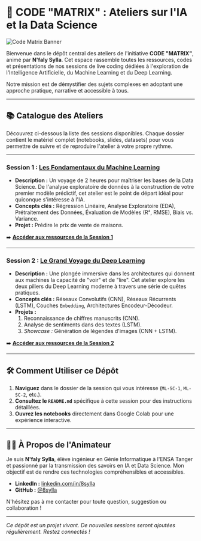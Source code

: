 # 🚀 CODE "MATRIX" : Ateliers sur l'IA et la Data Science

![Code Matrix Banner]([https://i.ibb.co/XYZ/banner.png](https://media.licdn.com/dms/image/v2/D560BAQGc_Vs-VuVxag/company-logo_200_200/B56ZYWRodxGUAM-/0/1744130443673?e=1757548800&v=beta&t=VweJKMMB6YuIXAi8kn2vvuCgcEKf9sspF36HMTm2cfA)) 

Bienvenue dans le dépôt central des ateliers de l'initiative **CODE "MATRIX"**, animé par **N'faly Sylla**. Cet espace rassemble toutes les ressources, codes et présentations de nos sessions de live coding dédiées à l'exploration de l'Intelligence Artificielle, du Machine Learning et du Deep Learning.

Notre mission est de démystifier des sujets complexes en adoptant une approche pratique, narrative et accessible à tous.

---

## 📚 Catalogue des Ateliers

Découvrez ci-dessous la liste des sessions disponibles. Chaque dossier contient le matériel complet (notebooks, slides, datasets) pour vous permettre de suivre et de reproduire l'atelier à votre propre rythme.

---

### Session 1 : [**Les Fondamentaux du Machine Learning**](./ML-SC-1/)

*   **Description :** Un voyage de 2 heures pour maîtriser les bases de la Data Science. De l'analyse exploratoire de données à la construction de votre premier modèle prédictif, cet atelier est le point de départ idéal pour quiconque s'intéresse à l'IA.
*   **Concepts clés :** Régression Linéaire, Analyse Exploratoire (EDA), Prétraitement des Données, Évaluation de Modèles (R², RMSE), Biais vs. Variance.
*   **Projet :** Prédire le prix de vente de maisons.

➡️ **[Accéder aux ressources de la Session 1](./ML-SC-1/)**

---

### Session 2 : [**Le Grand Voyage du Deep Learning**](./ML-SC-2/)

*   **Description :** Une plongée immersive dans les architectures qui donnent aux machines la capacité de "voir" et de "lire". Cet atelier explore les deux piliers du Deep Learning moderne à travers une série de quêtes pratiques.
*   **Concepts clés :** Réseaux Convolutifs (CNN), Réseaux Récurrents (LSTM), Couches `Embedding`, Architectures Encodeur-Décodeur.
*   **Projets :**
    1.  Reconnaissance de chiffres manuscrits (CNN).
    2.  Analyse de sentiments dans des textes (LSTM).
    3.  *Showcase :* Génération de légendes d'images (CNN + LSTM).

➡️ **[Accéder aux ressources de la Session 2](./ML-SC-2/)**

---
<!-- 
    TEMPLATE POUR LES FUTURES SESSIONS
    Décommentez et remplissez ce bloc pour ajouter une nouvelle session.

### Session X : [**Titre de la Nouvelle Session**](./ML-SC-X/)

*   **Description :** Brève description de ce que couvre l'atelier.
*   **Concepts clés :** Liste des notions principales abordées.
*   **Projet :** Le ou les projets réalisés pendant le live coding.

➡️ **[Accéder aux ressources de la Session X](./ML-SC-X/)**

--- 
-->

## 🛠️ Comment Utiliser ce Dépôt

1.  **Naviguez** dans le dossier de la session qui vous intéresse (`ML-SC-1`, `ML-SC-2`, etc.).
2.  **Consultez le `README.md`** spécifique à cette session pour des instructions détaillées.
3.  **Ouvrez les notebooks** directement dans Google Colab pour une expérience interactive.

---

## 👨‍💻 À Propos de l'Animateur

Je suis **N'faly Sylla**, élève ingénieur en Génie Informatique à l'ENSA Tanger et passionné par la transmission des savoirs en IA et Data Science. Mon objectif est de rendre ces technologies compréhensibles et accessibles.

*   **LinkedIn :** [linkedin.com/in/8sylla](https://linkedin.com/in/8sylla)
*   **GitHub :** [@8sylla](https://github.com/8sylla)

N'hésitez pas à me contacter pour toute question, suggestion ou collaboration !

---

*Ce dépôt est un projet vivant. De nouvelles sessions seront ajoutées régulièrement. Restez connectés !*
